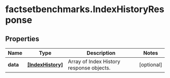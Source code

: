 # factsetbenchmarks.IndexHistoryResponse

## Properties

Name | Type | Description | Notes
------------ | ------------- | ------------- | -------------
**data** | [**[IndexHistory]**](IndexHistory.md) | Array of Index History response objects.  | [optional] 


